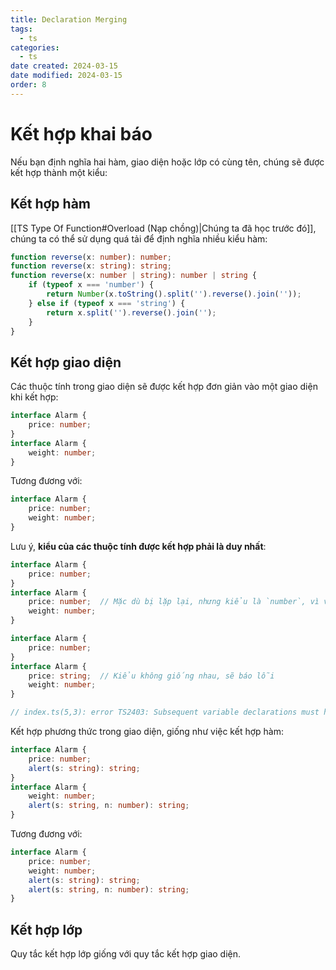 ```yaml
---
title: Declaration Merging
tags:
  - ts
categories:
  - ts
date created: 2024-03-15
date modified: 2024-03-15
order: 8
---
```


# Kết hợp khai báo

Nếu bạn định nghĩa hai hàm, giao diện hoặc lớp có cùng tên, chúng sẽ được kết hợp thành một kiểu:

## Kết hợp hàm

[[TS Type Of Function#Overload (Nạp chồng)|Chúng ta đã học trước đó]], chúng ta có thể sử dụng quá tải để định nghĩa nhiều kiểu hàm:

```ts
function reverse(x: number): number;
function reverse(x: string): string;
function reverse(x: number | string): number | string {
    if (typeof x === 'number') {
        return Number(x.toString().split('').reverse().join(''));
    } else if (typeof x === 'string') {
        return x.split('').reverse().join('');
    }
}
```

## Kết hợp giao diện

Các thuộc tính trong giao diện sẽ được kết hợp đơn giản vào một giao diện khi kết hợp:

```ts
interface Alarm {
    price: number;
}
interface Alarm {
    weight: number;
}
```

Tương đương với:

```ts
interface Alarm {
    price: number;
    weight: number;
}
```

Lưu ý, **kiểu của các thuộc tính được kết hợp phải là duy nhất**:

```ts
interface Alarm {
    price: number;
}
interface Alarm {
    price: number;  // Mặc dù bị lặp lại, nhưng kiểu là `number`, vì vậy không báo lỗi
    weight: number;
}
```

```ts
interface Alarm {
    price: number;
}
interface Alarm {
    price: string;  // Kiểu không giống nhau, sẽ báo lỗi
    weight: number;
}

// index.ts(5,3): error TS2403: Subsequent variable declarations must have the same type.  Variable 'price' must be of type 'number', but here has type 'string'.
```

Kết hợp phương thức trong giao diện, giống như việc kết hợp hàm:

```ts
interface Alarm {
    price: number;
    alert(s: string): string;
}
interface Alarm {
    weight: number;
    alert(s: string, n: number): string;
}
```

Tương đương với:

```ts
interface Alarm {
    price: number;
    weight: number;
    alert(s: string): string;
    alert(s: string, n: number): string;
}
```

## Kết hợp lớp

Quy tắc kết hợp lớp giống với quy tắc kết hợp giao diện.
